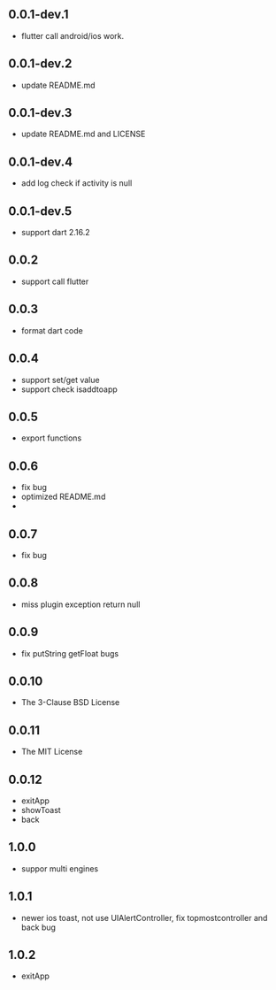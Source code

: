 ## 0.0.1-dev.1

* flutter call android/ios work.

## 0.0.1-dev.2

* update README.md

## 0.0.1-dev.3

* update README.md and LICENSE

## 0.0.1-dev.4

* add log check if activity is null

## 0.0.1-dev.5

* support dart 2.16.2

## 0.0.2

* support call flutter

## 0.0.3

* format dart code

## 0.0.4

* support set/get value
* support check isaddtoapp

## 0.0.5

* export functions

## 0.0.6

* fix bug
* optimized README.md
*

## 0.0.7

* fix bug

## 0.0.8

* miss plugin exception return null

## 0.0.9

* fix putString getFloat bugs

## 0.0.10

* The 3-Clause BSD License

## 0.0.11

* The MIT License

## 0.0.12

* exitApp
* showToast
* back

## 1.0.0

* suppor multi engines

## 1.0.1

* newer ios toast, not use UIAlertController, fix topmostcontroller and back bug

## 1.0.2

* exitApp